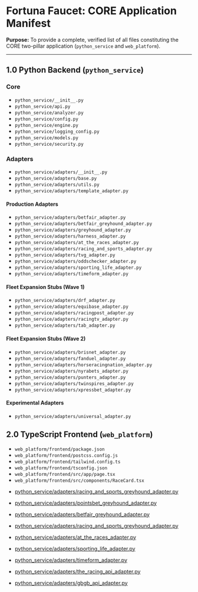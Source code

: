 # Fortuna Faucet: CORE Application Manifest

**Purpose:** To provide a complete, verified list of all files constituting the CORE two-pillar application (`python_service` and `web_platform`).

---

## 1.0 Python Backend (`python_service`)

### Core
- `python_service/__init__.py`
- `python_service/api.py`
- `python_service/analyzer.py`
- `python_service/config.py`
- `python_service/engine.py`
- `python_service/logging_config.py`
- `python_service/models.py`
- `python_service/security.py`

### Adapters
- `python_service/adapters/__init__.py`
- `python_service/adapters/base.py`
- `python_service/adapters/utils.py`
- `python_service/adapters/template_adapter.py`

#### Production Adapters
- `python_service/adapters/betfair_adapter.py`
- `python_service/adapters/betfair_greyhound_adapter.py`
- `python_service/adapters/greyhound_adapter.py`
- `python_service/adapters/harness_adapter.py`
- `python_service/adapters/at_the_races_adapter.py`
- `python_service/adapters/racing_and_sports_adapter.py`
- `python_service/adapters/tvg_adapter.py`
- `python_service/adapters/oddschecker_adapter.py`
- `python_service/adapters/sporting_life_adapter.py`
- `python_service/adapters/timeform_adapter.py`

#### Fleet Expansion Stubs (Wave 1)
- `python_service/adapters/drf_adapter.py`
- `python_service/adapters/equibase_adapter.py`
- `python_service/adapters/racingpost_adapter.py`
- `python_service/adapters/racingtv_adapter.py`
- `python_service/adapters/tab_adapter.py`

#### Fleet Expansion Stubs (Wave 2)
- `python_service/adapters/brisnet_adapter.py`
- `python_service/adapters/fanduel_adapter.py`
- `python_service/adapters/horseracingnation_adapter.py`
- `python_service/adapters/nyrabets_adapter.py`
- `python_service/adapters/punters_adapter.py`
- `python_service/adapters/twinspires_adapter.py`
- `python_service/adapters/xpressbet_adapter.py`

#### Experimental Adapters
- `python_service/adapters/universal_adapter.py`

## 2.0 TypeScript Frontend (`web_platform`)

- `web_platform/frontend/package.json`
- `web_platform/frontend/postcss.config.js`
- `web_platform/frontend/tailwind.config.ts`
- `web_platform/frontend/tsconfig.json`
- `web_platform/frontend/src/app/page.tsx`
- `web_platform/frontend/src/components/RaceCard.tsx`

*   [python_service/adapters/racing_and_sports_greyhound_adapter.py](https://raw.githubusercontent.com/masonj0/scrape-sort_races-toteboards/refs/heads/main/python_service/adapters/racing_and_sports_greyhound_adapter.py)
*   [python_service/adapters/pointsbet_greyhound_adapter.py](https://raw.githubusercontent.com/masonj0/scrape-sort_races-toteboards/refs/heads/main/python_service/adapters/pointsbet_greyhound_adapter.py)
*   [python_service/adapters/betfair_greyhound_adapter.py](https://raw.githubusercontent.com/masonj0/scrape-sort_races-toteboards/refs/heads/main/python_service/adapters/betfair_greyhound_adapter.py)
*   [python_service/adapters/racing_and_sports_greyhound_adapter.py](https://raw.githubusercontent.com/masonj0/scrape-sort_races-toteboards/refs/heads/main/python_service/adapters/racing_and_sports_greyhound_adapter.py)
*   [python_service/adapters/at_the_races_adapter.py](https://raw.githubusercontent.com/masonj0/scrape-sort_races-toteboards/refs/heads/main/python_service/adapters/at_the_races_adapter.py)
*   [python_service/adapters/sporting_life_adapter.py](https://raw.githubusercontent.com/masonj0/scrape-sort_races-toteboards/refs/heads/main/python_service/adapters/sporting_life_adapter.py)
*   [python_service/adapters/timeform_adapter.py](https://raw.githubusercontent.com/masonj0/scrape-sort_races-toteboards/refs/heads/main/python_service/adapters/timeform_adapter.py)
*   [python_service/adapters/the_racing_api_adapter.py](https://raw.githubusercontent.com/masonj0/scrape-sort_races-toteboards/refs/heads/main/python_service/adapters/the_racing_api_adapter.py)

*   [python_service/adapters/gbgb_api_adapter.py](https://raw.githubusercontent.com/masonj0/scrape-sort_races-toteboards/refs/heads/main/python_service/adapters/gbgb_api_adapter.py)